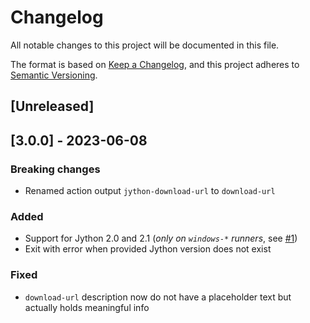 # Changelog

All notable changes to this project will be documented in this file.

The format is based on [Keep a Changelog](https://keepachangelog.com/en/1.0.0/),
and this project adheres to [Semantic Versioning](https://semver.org/spec/v2.0.0.html).

## [Unreleased]

## [3.0.0] - 2023-06-08

### Breaking changes

- Renamed action output `jython-download-url` to `download-url`

### Added

- Support for Jython 2.0 and 2.1 (_only on `windows-*` runners_, see [#1](https://github.com/LukeSavefrogs/setup-jython/issues/1))
- Exit with error when provided Jython version does not exist

### Fixed

- `download-url` description now do not have a placeholder text but actually holds meaningful info
